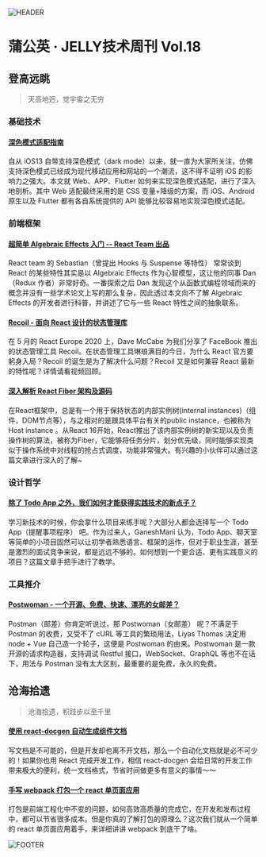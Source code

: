 ![HEADER](http://img10.360buyimg.com/ling/jfs/t1/143314/37/5731/206061/5f3b3ebaEb3673ddd/20c69a204542071b.jpg)

# 蒲公英 · JELLY技术周刊 Vol.18

## 登高远眺

> 天高地迥，觉宇宙之无穷

### 基础技术

#### [深色模式适配指南](http://3.cn/100mIn-WV)

自从 iOS13 自带支持深色模式（dark mode）以来，就一直为大家所关注，仿佛支持深色模式已经成为现代移动应用和网站的一个潮流，这不得不证明 iOS 的影响力之强大。本文就 Web、APP、Flutter 如何来实现深色模式适配，进行了深入地剖析。其中 Web 适配最终采用的是 CSS 变量+降级的方案，而 iOS、Android 原生以及 Flutter 都有各自系统提供的 API 能够比较容易地实现深色模式适配。

### 前端框架

#### [超简单 Algebraic Effects 入门 -- React Team 出品](http://3.cn/148b-Zgr)

React team 的 Sebastian（曾提出 Hooks 与 Suspense 等特性） 常常谈到 React 的某些特性其实是以 Algebraic Effects 作为心智模型，这让他的同事 Dan （Redux 作者）非常好奇。一番探索之后 Dan 发现这个从函数式编程领域而来的概念并没有一些学术论文上写的那么复杂，因此透过本文向不了解 Algebraic Effects 的开发者进行科普，并讲述了它与一些 React 特性之间的抽象联系。

#### [Recoil - 面向 React 设计的状态管理库](http://3.cn/100mI-nsN)

在 5 月的 React Europe 2020 上，Dave McCabe 为我们分享了 FaceBook 推出的状态管理工具 Recoil。在状态管理工具琳琅满目的今日，为什么 React 官方要躬身入局？Recoil 的诞生是为了解决什么问题？Recoil 又是如何兼容 React 最新的特性呢？详情请看视频回顾。

#### [深入解析 React Fiber 架构及源码](http://3.cn/100mIn-2P)

在React框架中，总是有一个用于保持状态的内部实例树(internal instances)（组件，DOM节点等），与之相对的是跟具体平台有关的public instance，也被称为Host instance 。从React 16开始，React推出了该内部实例树的新实现以及负责操作树的算法，被称为Fiber，它能够将任务分片，划分优先级，同时能够实现类似于操作系统中对线程的抢占式调度，功能非常强大。有兴趣的小伙伴可以通过这篇文章进行深入的了解~

### 设计哲学

#### [除了 Todo App 之外，我们如何才能获得实践技术的新点子？](http://3.cn/100mI-och)

学习新技术的时候，你会拿什么项目来练手呢？大部分人都会选择写一个 Todo App（提醒事项程序） 吧。作为过来人，GaneshMani 认为，Todo App、聊天室等简单的小项目固然可以让初学者熟悉语言、框架的运作，但对于职业生涯，甚至是激烈的面试竞争来说，都是远远不够的。如何想到一个更合适、更有实践意义的项目？这篇文章手把手进行了教学。

### 工具推介

#### [Postwoman - 一个开源、免费、快速、漂亮的女邮差？](http://3.cn/100mI-mkU)

Postman（邮差）你肯定听说过，那 Postwoman（女邮差） 呢？不满足于 Postman 的收费，又受不了 cURL 等工具的繁琐用法，Liyas Thomas 决定用 node + Vue 自己造一个轮子，这便是 Postwoman 的由来。Postwoman 是一款开源的请求构造器，支持调试 Restful 接口，WebSocket、GraphQL 等也不在话下，用法与 Postman 没有太大区别，最重要的是免费，永久的免费。

## 沧海拾遗

> 沧海拾遗，积跬步以至千里

#### [使用 react-docgen 自动生成组件文档](http://3.cn/100mI-mO2)

写文档是不可能的，但是开发却也离不开文档，那么一个自动化文档就是必不可少的！如果你也用 React 完成开发工作，相信 react-docgen 会给日常的开发工作带来极大的便利，统一文档格式，节省时间做更多有意义的事情～～

#### [手写 webpack 打包一个 react 单页面应用](http://3.cn/-100mIni7)

打包是前端工程化中不变的问题，如何高效高质量的完成它，在开发和发布过程中，都可以节省很多成本。但是你真的了解打包的原理么？这次我们就从一个简单的 react 单页面应用着手，来详细讲讲 webpack 到底干了啥。

![FOOTER](https://img20.360buyimg.com/ling/jfs/t1/93326/34/18555/167361/5e946665E13c912ae/9a8405dd8be2dad4.jpg)